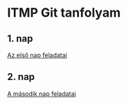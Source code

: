 # ITMP Git tanfolyam

## 1. nap

[Az első nap feladatai](1_nap/1_nap_feladatok.md)


## 2. nap

[A második nap feladatai](2_nap/2_nap_feladatok.md)

